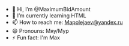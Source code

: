 - 👋 Hi, I’m @MaximumBidAmount
- 🌱 I’m currently learning HTML
- 📫 How to reach me: Mapolejaev@yandex.ru
- 😄 Pronouns: Мяу/Мур
- ⚡ Fun fact: I'm Max

<!--
MaximumBidAmount/MaximumBidAmount is a ✨ special ✨ repository because its `README.md` (this file) appears on your GitHub profile.
You can click the Preview link to take a look at your changes.
-->
